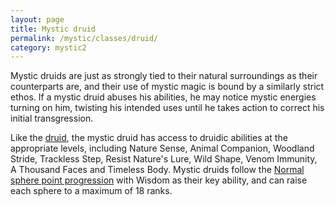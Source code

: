 ```yaml
---
layout: page
title: Mystic druid
permalink: /mystic/classes/druid/
category: mystic2
---
```

Mystic druids are just as strongly tied to their natural surroundings as
their counterparts are, and their use of mystic magic is bound by a
similarly strict ethos. If a mystic druid abuses his abilities, he may
notice mystic energies turning on him, twisting his intended uses until
he takes action to correct his initial transgression.

Like the [druid](http://d20srd.org/srd/classes/druid.htm), the mystic
druid has access to druidic abilities at the appropriate levels,
including Nature Sense, Animal Companion, Woodland Stride, Trackless
Step, Resist Nature's Lure, Wild Shape, Venom Immunity, A Thousand Faces
and Timeless Body. Mystic druids follow the [Normal sphere point
progression](/mystic/points/types) with Wisdom as their key ability, and
can raise each sphere to a maximum of 18 ranks.
